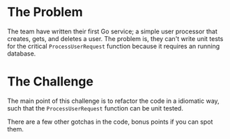 # The Problem

The team have written their first Go service; a simple user processor that creates, gets, and deletes a user. The problem is, they can't write unit tests for the critical `ProcessUserRequest` function because it requires an running database.

# The Challenge

The main point of this challenge is to refactor the code in a idiomatic way, such that the `ProcessUserRequest` function can be unit tested.

There are a few other gotchas in the code, bonus points if you can spot them.
